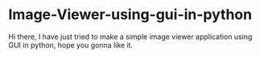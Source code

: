 # Image-Viewer-using-gui-in-python

Hi there,
I have just tried to make a simple image viewer application using GUI in python, hope you gonna like it.

